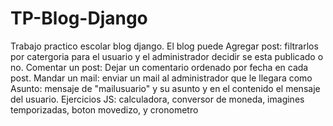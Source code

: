 # TP-Blog-Django
Trabajo practico escolar blog django.
El blog puede
Agregar post: filtrarlos por catergoria para el usuario y el administrador decidir se esta publicado o no.
Comentar un post: Dejar un comentario ordenado por fecha en cada post.
Mandar un mail: enviar un mail al administrador que le llegara como Asunto: mensaje de "mailusuario" y su asunto y en el contenido el mensaje del usuario.
Ejercicios JS: calculadora, conversor de moneda, imagines temporizadas, boton movedizo, y cronometro
